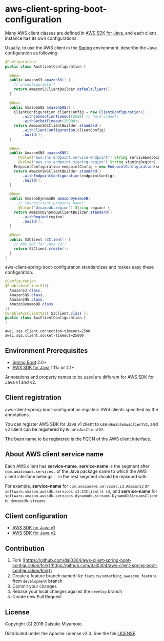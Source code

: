 # aws-client-spring-boot-configuration

Many AWS client classes are defined in [AWS SDK for Java](https://docs.aws.amazon.com/sdk-for-java/index.html),
and each client instance has its own configurations.

Usually, to use the AWS client in the [Spring](http://spring.io/) environment, describe the Java configuration as following:

```java
@Configuration
public class AwsClientConfiguration {
  
  @Bean
  public AmazonS3 amazonS3() {
    // unconfigurable!!
    return AmazonS3ClientBuilder.defaultClient();
  }
  
  @Bean
  public AmazonSQS amazonSQS() {
    ClientConfiguration clientConfig = new ClientConfiguration()
        .withConnectionTimeout(2500) // hard-coded!!
        .withSocketTimeout(25000);
    return AmazonSQSClientBuilder.standard()
        .withClientConfiguration(clientConfig)
        .build();
  }
  
  @Bean
  public AmazonSNS amazonSNS(
      @Value("aws.sns.endpoint.service-endpoint") String serviceEndpoint,
      @Value("aws.sns.endpoint.signing-region") String signingRegion) {
    EndpointConfiguration endpointConfig = new EndpointConfiguration(serviceEndpoint, signingRegion);
    return AmazonSNSClientBuilder.standard()
        .withEndpointConfiguration(endpointConfig)
        .build();
  }
  
  @Bean
  public AmazonDynamoDB amazonDynamoDB(
      // inconsistent property name!!
      @Value("dynamodb.region") String region) {
    return AmazonDynamoDBClientBuilder.standard()
        .withRegion(region)
        .build();
  }
  
  @Bean
  public S3Client s3Client() {
    // AWS SDK for Java v2!!
    return S3Client.create();
  }
}
```

aws-client-spring-boot-configuration standardizes and makes easy these configuration.

```java
@Configuration
@EnableAwsClientV1({
  AmazonS3.class,
  AmazonSQS.class,
  AmazonSNS.class,
  AmazonDynamoDB.class
})
@EnableAwsClientV2({ S3Client.class })
public class AwsClientConfiguration {
}
```

```properties
aws1.sqs.client.connection-timeout=2500
aws1.sqs.client.socket-timeout=25000
```


## Environment Prerequisites

* [Spring Boot](https://spring.io/projects/spring-boot) 2.0+
* [AWS SDK for Java](https://aws.amazon.com/jp/sdkforjava/) 1.11+ or 2.1+

Annotations and property names to be used are different for AWS SDK for Java v1 and v2. 


## Client registration

aws-client-spring-boot-configuration registers AWS clients specified by the annotations.

You can register AWS SDK for Java v1 client to use `@EnableAwsClientV1`,
and v2 client can be registered by `EnableAwsClientV2`. 

The bean name to be registered is the FQCN of the AWS client interface.


## About AWS client service name

Each AWS client has **service-name**.
**service-name** is the segment after `com.amazonaws.services.`
of the Java package name to which the AWS client interface belongs.
`.` in the rest segment should be replaced with `-`

For example,
**service-name** for `com.amazonaws.services.s3.AmazonS3` or `software.amazon.awssdk.services.s3.S3Client` is` s3`,
and **service-name** for `software.amazon.awssdk.services.dynamodb.streams.DynamoDbStreamsClient` is` dynamodb-streams`.


## Client configuration

* [AWS SDK for Java v1](docs/config-v1.md)
* [AWS SDK for Java v2](docs/config-v2.md)


## Contribution

1. Fork ([https://github.com/dai0304/aws-client-spring-boot-configuration/fork](https://github.com/dai0304/aws-client-spring-boot-configuration/fork))
2. Create a feature branch named like `feature/something_awesome_feature` from `development` branch
3. Commit your changes
4. Rebase your local changes against the `develop` branch
5. Create new Pull Request


## License

Copyright (C) 2018 Daisuke Miyamoto

Distributed under the Apache License v2.0. See the file [LICENSE](LICENSE).
